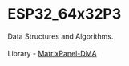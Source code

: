 # ESP32_64x32P3
Data Structures and Algorithms. <br/>
<br/>
Library - [MatrixPanel-DMA](https://github.com/mrfaptastic/ESP32-HUB75-MatrixPanel-DMA)
